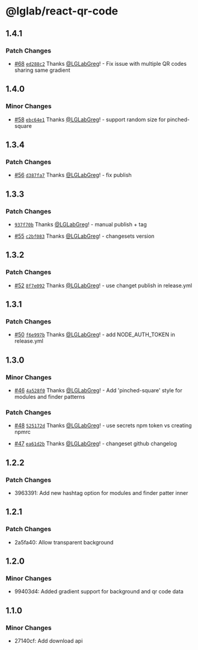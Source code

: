 # @lglab/react-qr-code

## 1.4.1

### Patch Changes

- [#68](https://github.com/LGLabGreg/react-qr-code/pull/68) [`ed288c2`](https://github.com/LGLabGreg/react-qr-code/commit/ed288c20e5c24413f1777b47ef3f5eec2252cb19) Thanks [@LGLabGreg](https://github.com/LGLabGreg)! - Fix issue with multiple QR codes sharing same gradient

## 1.4.0

### Minor Changes

- [#58](https://github.com/LGLabGreg/react-qr-code/pull/58) [`ebc64e1`](https://github.com/LGLabGreg/react-qr-code/commit/ebc64e1cfa2f1746c76e91e22637aab81e3837c7) Thanks [@LGLabGreg](https://github.com/LGLabGreg)! - support random size for pinched-square

## 1.3.4

### Patch Changes

- [#56](https://github.com/LGLabGreg/react-qr-code/pull/56) [`d387fa7`](https://github.com/LGLabGreg/react-qr-code/commit/d387fa75f32a7d15057ffc73fc47ced273cb046b) Thanks [@LGLabGreg](https://github.com/LGLabGreg)! - fix publish

## 1.3.3

### Patch Changes

- [`937f70b`](https://github.com/LGLabGreg/react-qr-code/commit/937f70b3adaabd58cb884e3145128e88b7840bdd) Thanks [@LGLabGreg](https://github.com/LGLabGreg)! - manual publish + tag

- [#55](https://github.com/LGLabGreg/react-qr-code/pull/55) [`c2bf083`](https://github.com/LGLabGreg/react-qr-code/commit/c2bf083853cd6079bd65f33c13ce101ec3592cec) Thanks [@LGLabGreg](https://github.com/LGLabGreg)! - changesets version

## 1.3.2

### Patch Changes

- [#52](https://github.com/LGLabGreg/react-qr-code/pull/52) [`8f7e092`](https://github.com/LGLabGreg/react-qr-code/commit/8f7e0921cef73afe2234813d3dc06c1c4f1c3683) Thanks [@LGLabGreg](https://github.com/LGLabGreg)! - use changet publish in release.yml

## 1.3.1

### Patch Changes

- [#50](https://github.com/LGLabGreg/react-qr-code/pull/50) [`f6e997b`](https://github.com/LGLabGreg/react-qr-code/commit/f6e997bb88a157717fec9649622aefa6133bad3f) Thanks [@LGLabGreg](https://github.com/LGLabGreg)! - add NODE_AUTH_TOKEN in release.yml

## 1.3.0

### Minor Changes

- [#46](https://github.com/LGLabGreg/react-qr-code/pull/46) [`4a528f0`](https://github.com/LGLabGreg/react-qr-code/commit/4a528f0f2d1c179a7995f773ad8e9023564eb424) Thanks [@LGLabGreg](https://github.com/LGLabGreg)! - Add 'pinched-square' style for modules and finder patterns

### Patch Changes

- [#48](https://github.com/LGLabGreg/react-qr-code/pull/48) [`525172d`](https://github.com/LGLabGreg/react-qr-code/commit/525172d6f2ef15598f4e75f840bd912805dc6092) Thanks [@LGLabGreg](https://github.com/LGLabGreg)! - use secrets npm token vs creating npmrc

- [#47](https://github.com/LGLabGreg/react-qr-code/pull/47) [`ea61d2b`](https://github.com/LGLabGreg/react-qr-code/commit/ea61d2bddabd1c95f98ffd34162ee44f5516bf99) Thanks [@LGLabGreg](https://github.com/LGLabGreg)! - changeset github changelog

## 1.2.2

### Patch Changes

- 3963391: Add new hashtag option for modules and finder patter inner

## 1.2.1

### Patch Changes

- 2a5fa40: Allow transparent background

## 1.2.0

### Minor Changes

- 99403d4: Added gradient support for background and qr code data

## 1.1.0

### Minor Changes

- 27140cf: Add download api
